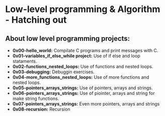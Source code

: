 # Low-level programming & Algorithm - Hatching out

## About low level programming projects:

- **0x00-hello_world:** Compilate C programs and print messages with C.
- **0x01-variables_if_else_while project:** Use of if else and loop stataments.
- **0x02-functions_nested_loops:** Use of functions and nested loops.
- **0x03-debugging:** Debuggin exercises.
- **0x04-more_functions_nested_loops:** Use of more functions and nested loops.
- **0x05-pointers_arrays_strings:** Use of pointers, arrays and strings.
- **0x06-pointers_arrays_strings:** Use of piointer, arrays and string for make string functions.
- **0x07-pointers_arrays_strings:** Even more pointers, arrays and strings
- **0x08-recursion:** Recursion
